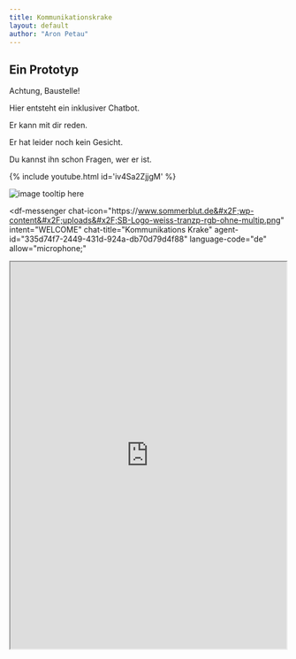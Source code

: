 ```yaml
---
title: Kommunikationskrake
layout: default
author: "Aron Petau"
---
```

## Ein Prototyp

Achtung, Baustelle!

Hier entsteht ein inklusiver Chatbot.

Er kann mit dir reden.

Er hat leider noch kein Gesicht.

Du kannst ihn schon Fragen, wer er ist.

{% include youtube.html id='iv4Sa2ZjjgM' %}

![image tooltip here](/assets/avatar.jpg)

<meta name="viewport" content="width-device-width, initial-scale=1">


<style>
  df-messenger {
   --df-messenger-bot-message: #e20079;
   --df-messenger-button-titlebar-color: #e20079;
   --df-messenger-chat-background-color: #fafafa;
   --df-messenger-font-color: white;
   --df-messenger-send-icon: #e20079;
   --df-messenger-user-message: orange;
   --df-messenger-chip-border-color:#0041C2;
  }
</style>

<script src="https://www.gstatic.com/dialogflow-console/fast/messenger/bootstrap.js?v=1"></script>
<df-messenger
  chat-icon="https:&#x2F;&#x2F;www.sommerblut.de&#x2F;wp-content&#x2F;uploads&#x2F;SB-Logo-weiss-tranzp-rgb-ohne-multip.png"
  intent="WELCOME"
  chat-title="Kommunikations Krake"
  agent-id="335d74f7-2449-431d-924a-db70d79d4f88"
  language-code="de"
  allow="microphone;"
></df-messenger>



<style>
    @keyframes slideInRight {
      from {
        transform: translate3d(100%, 0, 0);
        visibility: visible;
      }

      to {
        transform: translate3d(0, 0, 0);
      }
    }

    button.chatLauncher {
      animation-duration: 0.5s;
      transition-duration: 0.5s;
      position: fixed;
      bottom: 128px;
      right: 128px;
      z-index: 9999;
      border: 4px solid #075cc2;
      padding: 1em;
      border-radius: 8px;
      margin: 0;
      text-decoration: none;
      background-color: #ffffff;
      color: #454545;
      font-family: sans-serif;
      font-size: 1rem;
      cursor: pointer;
      text-align: left;
      -webkit-appearance: none;
      -moz-appearance: none;
      width: 264px;
      opacity: 0;
    }

    button.chatLauncher.open {
      animation-name: slideInRight;
      opacity: 1;
    }

    button.chatLauncher:hover,
    button.chatLauncher:focus {
      background-color: rgb(225, 225, 254);
      border: 4px solid #0053ba;
    }

    button.chatLauncher:focus {
      outline: 1px solid #0053ba;
      outline-offset: -4px;
    }
  </style>

<!-- We want to hide this element initially, because web chat isn't ready yet. -->
<button type="button" class="chatLauncher" style="display:none;">
    <strong>Hallo du!</strong> Hier kannst du mit dem Kommunikationskraken reden.
</button>

<script>
  window.watsonAssistantChatOptions = {
    integrationID: "82fabbed-91f0-4b4b-a004-0e6e179efa29", // The ID of this integration.
    region: "eu-de", // The region your integration is hosted in.
    serviceInstanceID: "fcba3cc5-fcae-480b-a10b-49fb3646e064", // The ID of your service instance.

    // Config option to hide the default launcher.
    showLauncher: false,

    onLoad: function(instance) {
          // Select the button element from the page.
            const button = document.querySelector('.chatLauncher');

            // Add the event listener to open your web chat.
            button.addEventListener('click', function clickListener() {
              instance.openWindow();
            });

            // Render the web chat. Nothing appears on the page, because the launcher is
            // hidden and the web chat window is closed by default.
            instance.render().then(function() {
              // Now that web chat has been rendered (but is still closed), we make the
              // custom launcher button visible.
              button.style.display = 'block';
              button.classList.add('open');
            });
          },

    carbonTheme: "white",
    enableFocusTrap: true
  };
  setTimeout(function(){
    const t=document.createElement('script');
    t.src="https://web-chat.global.assistant.watson.appdomain.cloud/versions/" + (window.watsonAssistantChatOptions.clientVersion || 'latest') + "/WatsonAssistantChatEntry.js";
    document.head.appendChild(t);
  });
</script>

<iframe
    allow="microphone;"
    width="500"
    height="700"
    src="https://console.dialogflow.com/api-client/demo/embedded/335d74f7-2449-431d-924a-db70d79d4f88">
</iframe>
